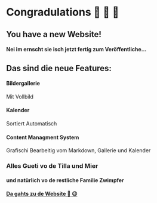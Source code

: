 # Congradulations :tada: :confetti_ball: :tada:

## You have a new Website!

#### Nei im ernscht sie isch jetzt fertig zum Veröffentliche...

## Das sind die neue Features:

#### Bildergallerie

Mit Vollbild

#### Kalender

Sortiert Automatisch

#### Content Managment System

Grafischi Bearbeitig vom Markdown, Gallerie und Kalender

### Alles Gueti vo de Tilla und Mier

#### und natürlich vo de restliche Familie Zwimpfer

#### [Da gahts zu de Website :rocket: :wink:](http://givemeareason-official.netlify.com/)
